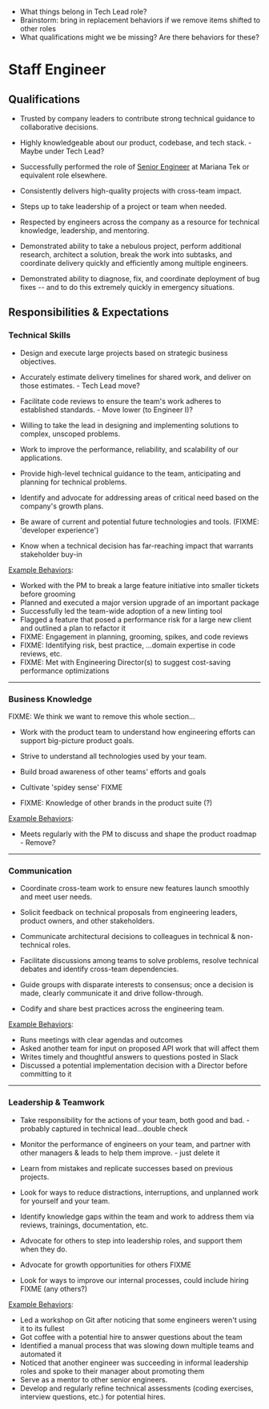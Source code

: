 * What things belong in Tech Lead role?
* Brainstorm: bring in replacement behaviors if we remove items shifted to other roles
* What qualifications might we be missing? Are there behaviors for these?

Staff Engineer
==============

## Qualifications

- Trusted by company leaders to contribute strong technical guidance to collaborative decisions.
- Highly knowledgeable about our product, codebase, and tech stack. - Maybe under Tech Lead?


- Successfully performed the role of [Senior Engineer](makers/senior_engineer.md) at Mariana Tek or equivalent role elsewhere.
- Consistently delivers high-quality projects with cross-team impact.
- Steps up to take leadership of a project or team when needed.
- Respected by engineers across the company as a resource for technical knowledge, leadership, and mentoring.
- Demonstrated ability to take a nebulous project, perform additional research, architect a solution, break the work into subtasks, and coordinate delivery quickly and efficiently among multiple engineers.
- Demonstrated ability to diagnose, fix, and coordinate deployment of bug fixes -- and to do this extremely quickly in emergency situations.

## Responsibilities & Expectations

### Technical Skills

- Design and execute large projects based on strategic business objectives.
- Accurately estimate delivery timelines for shared work, and deliver on those estimates. - Tech Lead move?
- Facilitate code reviews to ensure the team's work adheres to established standards. - Move lower (to Engineer I)?

- Willing to take the lead in designing and implementing solutions to complex, unscoped problems. 
- Work to improve the performance, reliability, and scalability of our applications.
- Provide high-level technical guidance to the team, anticipating and planning for technical problems.
- Identify and advocate for addressing areas of critical need based on the company's growth plans.
- Be aware of current and potential future technologies and tools. (FIXME: 'developer experience')
- Know when a technical decision has far-reaching impact that warrants stakeholder buy-in


[Example Behaviors](/README.md#example-behaviors):
- Worked with the PM to break a large feature initiative into smaller tickets before grooming
- Planned and executed a major version upgrade of an important package
- Successfully led the team-wide adoption of a new linting tool
- Flagged a feature that posed a performance risk for a large new client and outlined a plan to refactor it
- FIXME: Engagement in planning, grooming, spikes, and code reviews
- FIXME: Identifying risk, best practice, ...domain expertise in code reviews, etc.
- FIXME: Met with Engineering Director(s) to suggest cost-saving performance optimizations

---
### Business Knowledge

FIXME: We think we want to remove this whole section...

- Work with the product team to understand how engineering efforts can support big-picture product goals.
- Strive to understand all technologies used by your team.

- Build broad awareness of other teams' efforts and goals
- Cultivate 'spidey sense' FIXME
- FIXME: Knowledge of other brands in the product suite (?)

[Example Behaviors](/README.md#example-behaviors):
- Meets regularly with the PM to discuss and shape the product roadmap - Remove?

---
### Communication

- Coordinate cross-team work to ensure new features launch smoothly and meet user needs.

- Solicit feedback on technical proposals from engineering leaders, product owners, and other stakeholders.
- Communicate architectural decisions to colleagues in technical & non-technical roles.
- Facilitate discussions among teams to solve problems, resolve technical debates and identify cross-team dependencies.
- Guide groups with disparate interests to consensus; once a decision is made, clearly communicate it and drive follow-through.
- Codify and share best practices across the engineering team.

[Example Behaviors](/README.md#example-behaviors):
- Runs meetings with clear agendas and outcomes
- Asked another team for input on proposed API work that will affect them
- Writes timely and thoughtful answers to questions posted in Slack
- Discussed a potential implementation decision with a Director before committing to it

---
### Leadership & Teamwork

- Take responsibility for the actions of your team, both good and bad. - probably captured in technical lead...double check
- Monitor the performance of engineers on your team, and partner with other managers & leads to help them improve. - just delete it

- Learn from mistakes and replicate successes based on previous projects.
- Look for ways to reduce distractions, interruptions, and unplanned work for yourself and your team.
- Identify knowledge gaps within the team and work to address them via reviews, trainings, documentation, etc.
- Advocate for others to step into leadership roles, and support them when they do.
- Advocate for growth opportunities for others FIXME
- Look for ways to improve our internal processes, could include hiring FIXME (any others?)

[Example Behaviors](/README.md#example-behaviors):
- Led a workshop on Git after noticing that some engineers weren't using it to its fullest
- Got coffee with a potential hire to answer questions about the team
- Identified a manual process that was slowing down multiple teams and automated it
- Noticed that another engineer was succeeding in informal leadership roles and spoke to their manager about promoting them
- Serve as a mentor to other senior engineers.
- Develop and regularly refine technical assessments (coding exercises, interview questions, etc.) for potential hires.

